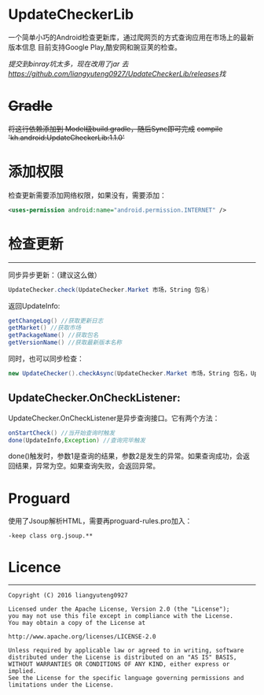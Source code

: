 # UpdateCheckerLib
一个简单小巧的Android检查更新库，通过爬网页的方式查询应用在市场上的最新版本信息
目前支持Google Play,酷安网和豌豆荚的检查。

*提交到binray坑太多，现在改用了jar*
*去<https://github.com/liangyuteng0927/UpdateCheckerLib/releases>找*

# ~~Gradle~~
~~将这行依赖添加到 Model级build.gradle，随后Sync即可完成~~
~~compile 'kh.android:UpdateCheckerLib:1.1.0'~~

# 添加权限
检查更新需要添加网络权限，如果没有，需要添加：
```xml
<uses-permission android:name="android.permission.INTERNET" />
```
# 检查更新
--------
同步异步更新：（建议这么做）
```java
UpdateChecker.check(UpdateChecker.Market 市场，String 包名)
```
返回UpdateInfo:
```java
getChangeLog() //获取更新日志
getMarket() //获取市场
getPackageName() //获取包名
getVersionName() //获取最新版本名称
```
同时，也可以同步检查：
```java
new UpdateChecker().checkAsync(UpdateChecker.Market 市场，String 包名，UpdateChecker.OnCheckListener);
```
## UpdateChecker.OnCheckListener:
UpdateChecker.OnCheckListener是异步查询接口。它有两个方法：
```java
onStartCheck() //当开始查询时触发
done(UpdateInfo,Exception) //查询完毕触发
```
done()触发时，参数1是查询的结果，参数2是发生的异常。如果查询成功，会返回结果，异常为空。如果查询失败，会返回异常。
# Proguard
使用了Jsoup解析HTML，需要再proguard-rules.pro加入：
```
-keep class org.jsoup.**
```
# Licence 
--------
```
Copyright (C) 2016 liangyuteng0927

Licensed under the Apache License, Version 2.0 (the "License");
you may not use this file except in compliance with the License.
You may obtain a copy of the License at

http://www.apache.org/licenses/LICENSE-2.0

Unless required by applicable law or agreed to in writing, software
distributed under the License is distributed on an "AS IS" BASIS,
WITHOUT WARRANTIES OR CONDITIONS OF ANY KIND, either express or implied.
See the License for the specific language governing permissions and
limitations under the License.
```
